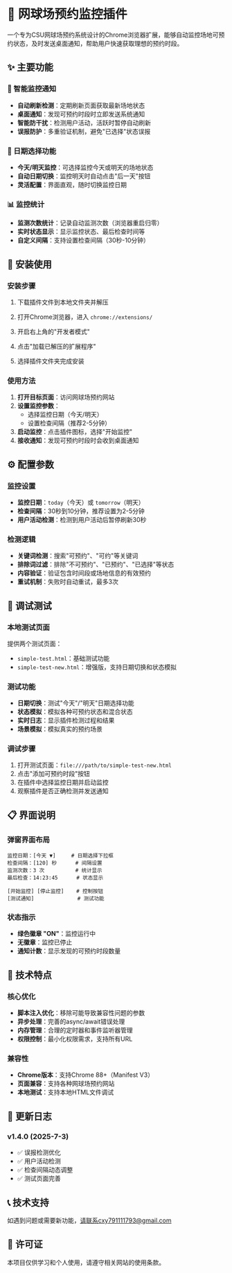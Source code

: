 # 🎾 网球场预约监控插件

一个专为CSU网球场预约系统设计的Chrome浏览器扩展，能够自动监控场地可预约状态，及时发送桌面通知，帮助用户快速获取理想的预约时段。

## ✨ 主要功能

### 🔔 智能监控通知
- **自动刷新检测**：定期刷新页面获取最新场地状态
- **桌面通知**：发现可预约时段时立即发送系统通知
- **智能防干扰**：检测用户活动，活跃时暂停自动刷新
- **误报防护**：多重验证机制，避免"已选择"状态误报

### 📅 日期选择功能
- **今天/明天监控**：可选择监控今天或明天的场地状态
- **自动日期切换**：监控明天时自动点击"后一天"按钮
- **灵活配置**：界面直观，随时切换监控日期

### 📊 监控统计
- **监测次数统计**：记录自动监测次数（浏览器重启归零）
- **实时状态显示**：显示监控状态、最后检查时间等
- **自定义间隔**：支持设置检查间隔（30秒-10分钟）

## 🚀 安装使用

### 安装步骤
1. 下载插件文件到本地文件夹并解压
   
3. 打开Chrome浏览器，进入 `chrome://extensions/`
4. 开启右上角的"开发者模式"
5. 点击"加载已解压的扩展程序"
6. 选择插件文件夹完成安装

### 使用方法
1. **打开目标页面**：访问网球场预约网站
2. **设置监控参数**：
   - 选择监控日期（今天/明天）
   - 设置检查间隔（推荐2-5分钟）
3. **启动监控**：点击插件图标，选择"开始监控"
4. **接收通知**：发现可预约时段时会收到桌面通知

## ⚙️ 配置参数

### 监控设置
- **监控日期**：`today`（今天）或 `tomorrow`（明天）
- **检查间隔**：30秒到10分钟，推荐设置为2-5分钟
- **用户活动检测**：检测到用户活动后暂停刷新30秒

### 检测逻辑
- **关键词检测**：搜索"可预约"、"可约"等关键词
- **排除词过滤**：排除"不可预约"、"已预约"、"已选择"等状态
- **内容验证**：验证包含时间段或场地信息的有效预约
- **重试机制**：失败时自动重试，最多3次

## 🧪 调试测试

### 本地测试页面
提供两个测试页面：
- `simple-test.html`：基础测试功能
- `simple-test-new.html`：增强版，支持日期切换和状态模拟

### 测试功能
- **日期切换**：测试"今天"/"明天"日期选择功能
- **状态模拟**：模拟各种可预约状态和混合状态
- **实时日志**：显示插件检测过程和结果
- **场景模拟**：模拟真实的预约场景

### 调试步骤
1. 打开测试页面：`file:///path/to/simple-test-new.html`
2. 点击"添加可预约时段"按钮
3. 在插件中选择监控日期并启动监控
4. 观察插件是否正确检测并发送通知

## 📋 界面说明

### 弹窗界面布局
```
监控日期：[今天 ▼]     # 日期选择下拉框
检查间隔：[120] 秒      # 间隔设置
监测次数：3 次          # 统计显示
最后检查：14:23:45      # 状态显示

[开始监控] [停止监控]    # 控制按钮
[测试通知]              # 测试功能
```

### 状态指示
- **绿色徽章 "ON"**：监控运行中
- **无徽章**：监控已停止
- **通知计数**：显示发现的可预约时段数量

## 🔧 技术特点

### 核心优化
- **脚本注入优化**：移除可能导致兼容性问题的参数
- **异步处理**：完善的async/await错误处理
- **内存管理**：合理的定时器和事件监听器管理
- **权限控制**：最小化权限需求，支持所有URL

### 兼容性
- **Chrome版本**：支持Chrome 88+（Manifest V3）
- **页面兼容**：支持各种网球场预约网站  
- **本地测试**：支持本地HTML文件调试

## 📝 更新日志
### v1.4.0 (2025-7-3)
- ✅ 误报检测优化
- ✅ 用户活动检测
- ✅ 检查间隔动态调整
- ✅ 测试页面完善

## 📞 技术支持

如遇到问题或需要新功能，请联系cxy791111793@gmail.com


## 📄 许可证
本项目仅供学习和个人使用，请遵守相关网站的使用条款。
